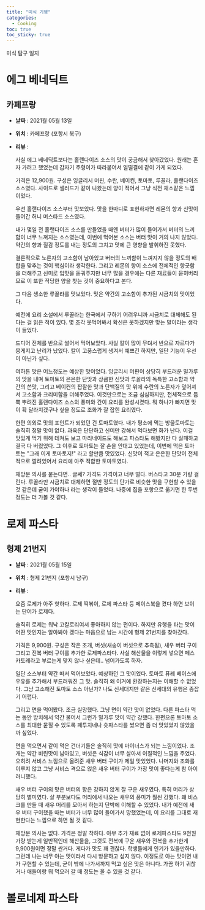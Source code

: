 ```yaml
---
title: "미식 기행"
categories:
  - Cooking
toc: true
toc_sticky: true
---
```


미식 탐구 일지

# 에그 베네딕트

## 카페프랑

- **날짜** : 2021월 05월 13일

- **위치** : 카페프랑 (포항시 북구)

- **리뷰** : 
  
  사실 에그 베네딕트보다는 홀랜다이즈 소스의 맛이 궁금해서 찾아갔었다. 원래는 혼자 가려고 했었는데 갑자기 주형이가 따라붙어서 얼떨결에 같이 가게 되었다.

  가격은 12,900원. 구성은 잉글리시 머핀, 수란, 베이컨, 토마토, 루꼴라, 홀랜다이즈 소스였다. 사이드로 샐러드가 같이 나왔는데 양이 적어서 그냥 식전 채소같은 느낌이었다.

  우선 홀랜다이즈 소스부터 맛보았다. 맛을 한마디로 표현하자면 레몬의 향과 신맛이 들어간 허니 머스타드 소스였다.

  내가 몇일 전 홀랜다이즈 소스를 만들었을 때엔 버터가 많이 들어가서 버터의 느끼함이 너무 느껴지는 소스였는데, 이번에 먹어본 소스는 버터 맛이 거의 나지 않았다. 약간의 향과 질감 정도를 내는 정도의 그치고 맛에 큰 영향을 발휘하진 못했다. 

  결론적으로 노른자의 고소함이 남아있고 버터의 느끼함이 느껴지지 않을 정도의 배합을 맞추는 것이 핵심이라 생각한다. 그리고 레몬의 향이 소스에 전체적인 향긋함을 더해주고 신미로 입맛을 돋궈주지만 너무 많을 경우에는 다른 재료들이 묻혀버리므로 이 또한 적당한 양을 찾는 것이 중요하다고 본다.

  그 다음 생소한 루꼴라를 맛보았다. 맛은 약간의 고소함이 추가된 시금치의 맛이었다. 

  예전에 요리 소설에서 루꼴라는 한국에서 구하기 어려우니까 시금치로 대체해도 된다는 걸 읽은 적이 있다. 몇 조각 못먹어봐서 확신은 못하겠지만 맞는 말이라는 생각이 들었다.

  드디어 전체를 반으로 썰어서 먹어보았다. 사실 칼이 많이 무뎌서 반으로 자르다가 뭉게지고 난리가 났었다. 칼이 고풍스럽게 생겨서 예쁘긴 하지만, 일단 기능이 우선이 아닌가 싶다.

  여하튼 맛은 어느정도는 예상한 맛이었다. 잉글리시 머핀이 상당히 부드러운 밀가루의 맛을 내며 토마토의 은은한 단맛과 상큼한 신맛과 루꼴라의 독특한 고소함과 약간의 쓴맛, 그리고 베이컨의 짭잘한 맛과 단백질의 맛 위에 수란의 노른자가 덮어져서 고소함과 크리미함을 더해주었다. 이것만으로는 조금 심심하지만, 전체적으로 듬뿍 뿌려진 홀랜다이즈 소스의 풍미와 간이 요리를 완성시켰다. 뭐 하나가 빠지면 맛이 확 달라지겠구나 싶을 정도로 조화가 잘 잡힌 요리였다.

  한편 의외로 맛의 포인트가 되었던 건 토마토였다. 내가 평소에 먹는 방울토마토는 솔직히 정말 맛이 없다. 과육은 단단하고 신미만 강해서 먹다보면 화가 난다. 이걸 맛있게 먹기 위해 데쳐도 보고 마리네이드도 해보고 파스타도 해봤지만 다 실패하고 결국 다 버렸었다. 그 이후로 토마토는 잘 손을 안대고 있었는데, 이번에 먹은 토마토는 "그래 이게 토마토지!" 라고 할만큼 맛있었다. 신맛이 적고 은은한 단맛이 전체적으로 깔려있어서 요리에 아주 적합한 토마토였다.

  재방문 의사를 묻는다면.. 글쎄? 가격도 가격이고 너무 멀다. 버스타고 30분 가량 걸린다. 루꼴라만 시금치로 대체하면 절반 정도의 단가로 비슷한 맛을 구현할 수 있을 것 같은데 굳이 가야하나 라는 생각이 들었다. 나중에 집을 포항으로 옮기면 한 두번 정도는 더 가볼 것 같다.

# 로제 파스타

## 형제 21번지

- **날짜** : 2021월 05월 15일

- **위치** : 형제 21번지 (포항시 남구)

- **리뷰** : 
  
  요즘 로제가 아주 핫하다. 로제 떡볶이, 로제 파스타 등 페이스북을 켰다 하면 보이는 단어가 로제다.

  솔직히 로제는 워낙 고칼로리여서 좋아하지 않는 편이다. 하지만 유행을 타는 맛이 어떤 맛인지는 알아봐야 겠다는 마음으로 남는 시간에 형제 21번지를 찾아갔다.

  가격은 9,900원. 구성은 작은 조개, 버섯(새송이 버섯으로 추측됨), 새우 버터 구이 그리고 전복 버터 구이를 추가한 로제파스타다. 사실 해산물을 이렇게 넣으면 페스카토레라고 부르는게 맞지 않나 싶은데.. 넘어가도록 하자.

  일단 소스부터 약간 떠서 먹어보았다. 예상하던 그 맛이었다. 토마토 퓨레 베이스에 우유를 추가해서 부드러워진 그 맛. 솔직히 왜 이거에 환장하는지는 이해할 수 없었다. 그냥 고소해진 토마토 소스 아닌가? 나도 신세대지만 같은 신세대의 유행은 종잡기 어렵다.

  그리고 면을 먹어봤다. 조금 실망했다. 그냥 면이 약간 맛이 없었다. 다른 파스타 먹는 동안 방치해서 약간 불어서 그런가 밀가루 맛이 약간 강했다. 한편으론 토마토 소스를 최대한 묻힐 수 있도록 페투치네나 숏파스타를 썼으면 좀 더 맛있었지 않았을까 싶었다.

  면을 먹으면서 같이 먹은 건더기들은 솔직히 맛에 마이너스가 되는 느낌이었다. 조개는 약간 비린맛이 남아있고, 버섯은 식감이 너무 살아서 이질적인 느낌을 주었다. 오히려 서비스 느낌으로 올려준 새우 버터 구이가 제일 맛있었다. 나머지와 조화를 이루지 않고 그냥 서비스 격으로 얹은 새우 버터 구이가 가장 맛이 좋다는게 참 아이러니했다.

  새우 버터 구이의 맛은 버터의 향은 강하지 않게 잘 구운 새우였다. 특히 머리가 상당히 별미였다. 살 부분보다도 머리에서 나오는 새우의 풍미가 훨씬 강했다. 왜 비스크를 만들 때 새우 머리를 모아서 하는지 단박에 이해할 수 있었다. 내가 예전에 새우 버터 구이했을 때는 버터가 너무 많이 들어가서 망했었는데, 이 요리를 그대로 재현한다는 느낌으로 하면 될 것 같다.

  재방문 의사는 없다. 가격은 정말 착하다. 아무 추가 재료 없이 로제파스타도 9천원 가량 받는게 일반적인데 해산물을, 그것도 전복에 구운 새우와 전복을 추가한게 9,900원이면 정말 싼거다. 게다가 맛도 꽤 괜찮다. 학생들에게 인기가 있을만하다. 그런데 나는 너무 아는 맛이라서 다시 방문하고 싶지 않다. 이정도로 아는 맛이면 내가 구현할 수 있는데, 굳이 밖에 나가서까지 먹고 싶은 맛은 아니다. 가끔 하기 귀찮거나 애들이랑 뭐 먹으러 갈 때 정도는 올 수 있을 것 같다.

# 볼로네제 파스타